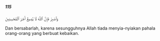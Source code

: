 ##### 115

<span class="ayah">وَٱصْبِرْ فَإِنَّ ٱللَّهَ لَا يُضِيعُ أَجْرَ ٱلْمُحْسِنِينَ</span>

<span class="ayah_translation">Dan bersabarlah, karena sesungguhnya Allah tiada menyia-nyiakan pahala orang-orang yang berbuat kebaikan.</span>
